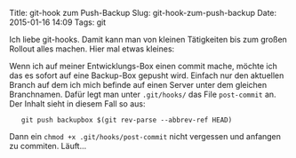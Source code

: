 Title: git-hook zum Push-Backup
Slug: git-hook-zum-push-backup
Date: 2015-01-16 14:09
Tags: git

Ich liebe git-hooks. Damit kann man von kleinen Tätigkeiten bis zum großen Rollout alles machen. Hier mal etwas kleines:

Wenn ich auf meiner Entwicklungs-Box einen commit mache, möchte ich das es sofort auf eine Backup-Box gepusht wird. Einfach nur den aktuellen Branch auf dem ich mich befinde auf einen Server unter dem gleichen Branchnamen. Dafür legt man unter `.git/hooks/` das File `post-commit` an. Der Inhalt sieht in diesem Fall so aus:

       git push backupbox $(git rev-parse --abbrev-ref HEAD)

Dann ein `chmod +x .git/hooks/post-commit` nicht vergessen und anfangen zu commiten. Läuft...
